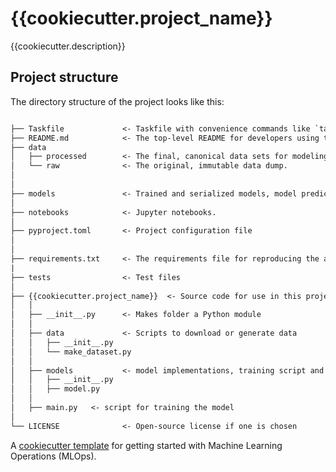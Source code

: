 # {{cookiecutter.project_name}}

{{cookiecutter.description}}

## Project structure

The directory structure of the project looks like this:

```txt

├── Taskfile             <- Taskfile with convenience commands like `task data`
├── README.md            <- The top-level README for developers using this project.
├── data
│   ├── processed        <- The final, canonical data sets for modeling.
│   └── raw              <- The original, immutable data dump.
│
│
├── models               <- Trained and serialized models, model predictions, or model summaries
│
├── notebooks            <- Jupyter notebooks.
│
├── pyproject.toml       <- Project configuration file
│
│
├── requirements.txt     <- The requirements file for reproducing the analysis environment
|
├── tests                <- Test files
│
├── {{cookiecutter.project_name}}  <- Source code for use in this project.
│   │
│   ├── __init__.py      <- Makes folder a Python module
│   │
│   ├── data             <- Scripts to download or generate data
│   │   ├── __init__.py
│   │   └── make_dataset.py
│   │
│   ├── models           <- model implementations, training script and prediction script
│   │   ├── __init__.py
│   │   ├── model.py
│   │
│   ├── main.py   <- script for training the model
│
└── LICENSE              <- Open-source license if one is chosen
```

A [cookiecutter template](https://github.com/cookiecutter/cookiecutter) for getting
started with Machine Learning Operations (MLOps).

